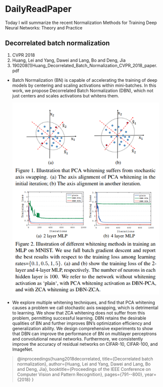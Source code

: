 # DailyReadPaper
Today I will summarize the recent Normalization Methods for Training Deep Neural Networks: Theory and Practice

## Decorrelated batch normalization
1. CVPR 2018
2. Huang, Lei and Yang, Dawei and Lang, Bo and Deng, Jia
3. 190208(1)Huang_Decorrelated_Batch_Normalization_CVPR_2018_paper.pdf

- Batch Normalization (BN) is capable of accelerating the
training of deep models by centering and scaling activations
within mini-batches. In this work, we propose Decorrelated Batch Normalization (DBN), which not just centers
and scales activations but whitens them.

    ![reid](Pictures/1.png)
    
- We explore multiple
whitening techniques, and find that PCA whitening causes a
problem we call stochastic axis swapping, which is detrimental to learning. We show that ZCA whitening does not suffer
from this problem, permitting successful learning. DBN retains the desirable qualities of BN and further improves BN’s
optimization efficiency and generalization ability. We design
comprehensive experiments to show that DBN can improve
the performance of BN on multilayer perceptrons and convolutional neural networks. Furthermore, we consistently
improve the accuracy of residual networks on CIFAR-10,
CIFAR-100, and ImageNet.


>@inproceedings{huang2018decorrelated,
  title={Decorrelated batch normalization},
  author={Huang, Lei and Yang, Dawei and Lang, Bo and Deng, Jia},
  booktitle={Proceedings of the IEEE Conference on Computer Vision and Pattern Recognition},
  pages={791--800},
  year={2018}
}